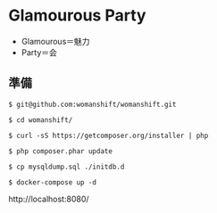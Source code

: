 Glamourous Party
====

- Glamourous＝魅力
- Party＝会

## 準備

`$ git@github.com:womanshift/womanshift.git`

`$ cd womanshift/`

`$ curl -sS https://getcomposer.org/installer | php`

`$ php composer.phar update`

`$ cp mysqldump.sql ./initdb.d`

`$ docker-compose up -d`

http://localhost:8080/
